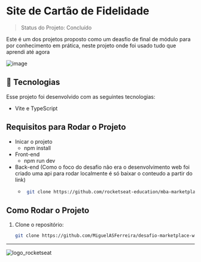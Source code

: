 # Site de Cartão de Fidelidade
> Status do Projeto: Concluído

Este é um dos projetos proposto como um deasfio de final de módulo para por conhecimento em prática, neste projeto onde foi usado tudo que aprendi até agora

![image](https://github.com/user-attachments/assets/1a412157-aa58-4b04-8d42-8489911db8d2)

## 🚀 Tecnologias

Esse projeto foi desenvolvido com as seguintes tecnologias:

- Vite e TypeScript

## Requisitos para Rodar o Projeto
 - Inicar o projeto
   - npm install
 - Front-end
   - npm run dev
 - Back-end (Como o foco do desafio não era o desenvolvimento web foi criado uma api para rodar localmente é só baixar o conteudo a partir do link)
   - ```bash
      git clone https://github.com/rocketseat-education/mba-marketplace-server.git
## Como Rodar o Projeto

1. Clone o repositório:
   
   ```bash
   git clone https://github.com/MiguelASFerreira/desafio-marketplace-web.git
---
![logo_rocketseat](https://github.com/user-attachments/assets/e14b2dec-f2bb-451e-b650-bf83f767d714)
